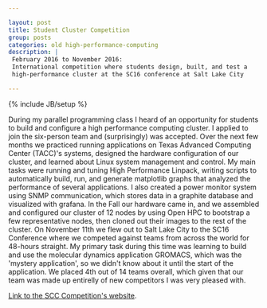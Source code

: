 ```yaml
---

layout: post
title: Student Cluster Competition
group: posts
categories: old high-performance-computing
description: |
 February 2016 to November 2016:
 International competition where students design, built, and test a
 high-performance cluster at the SC16 conference at Salt Lake City

---
```

{% include JB/setup %}

During my parallel programming class I heard of an opportunity for students to build 
and configure a high performance computing cluster. I applied to join the six-person 
team and (surprisingly) was accepted. Over the next few months we practiced 
running applications on 
Texas Advanced Computing Center (TACC)'s systems, designed the hardware configuration 
of our cluster, and learned about Linux system management and control. My main tasks 
were running and tuning High Performance Linpack, writing scripts to automatically 
build, run, and generate matplotlib graphs that analyzed the performance of several 
applications. I also created a power monitor system using SNMP communication, which 
stores data in a graphite database and visualized with grafana. In the Fall our 
hardware came in, and 
we assembled and configured our cluster of 12 nodes by using Open HPC to bootstrap a 
few representative nodes, then cloned out their images to the rest of the
cluster. On November 11th we flew out to Salt Lake City to the SC16 Conference
where we competed against teams from across the world for 48-hours straight. My
primary task during this time was learning to build and use the molecular
dynamics application GROMACS, which was the 'mystery application', so we didn't
know about it until the start of the application. We placed 4th out of 14 teams
overall, which given that our team was made up entirelly of new competitors I
was very pleased with.


[Link to the SCC Competition's website](http://www.studentclustercompetition.us/2016/index.html).
